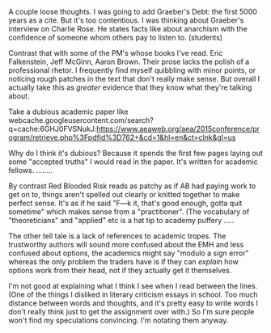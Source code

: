 A couple loose thoughts. I was going to add Graeber's Debt: the first 5000 years as a cite. But it's too contentious. I was thinking about Graeber's interview on Charlie Rose. He states facts like about anarchism with the confidence of someone whom others pay to listen to. (students)

Contrast that with some of the PM's whose books I've read. Eric Falkenstein, Jeff McGinn, Aaron Brown. Their prose lacks the polish of a professional rhetor. I frequently find myself quibbling with minor points, or noticing rough patches in the text that don't really make sense. But overall I actually take this as *greater* evidence that they know what they're talking about.

Take a dubious academic paper like
webcache.googleusercontent.com/search?q=cache:6GHJ0FVSNukJ:https://www.aeaweb.org/aea/2015conference/program/retrieve.php%3Fpdfid%3D762+&cd=1&hl=en&ct=clnk&gl=us

Why do I think it's dubious? Because it spends the first few pages laying out some "accepted truths" I would read in the paper. It's written for academic fellows. ........

By contrast Red Blooded Risk reads as patchy as if AB had paying work to get on to, things aren't spelled out clearly or knitted together to make perfect sense. It's as if he said "F―k it, that's good enough, gotta quit sometime" which makes sense from a "practitioner". (The vocabulary of "theoreticians" and "applied" etc is a hat tip to academy puffery .....

The other tell tale is a lack of references to academic tropes. The trustworthy authors will sound more confused about the EMH and less confused about options, the academics might say "modulo a sign error" whereas the only problem the traders have is if they can *explain* how options work from their head, not if they actually get it themselves.

I'm not good at explaining what I think I see when I read between the lines. (One of the things I disliked in literary criticism essays in school. Too much distance between words and thoughts, and it's pretty easy to write words I don't really think just to get the assignment over with.) So I'm sure people won't find my speculations convincing. I'm notating them anyway.
